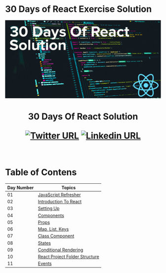 # 30 Days of React Exercise Solution
![Banner image](image/banner.jpg)

<h1 align="center"> 30 Days Of React Solution

[![Twitter URL](https://img.shields.io/twitter/url/https/twitter.com/mlhkrtss.svg?style=social&label=Follow%20%40mlhkrtss)](https://twitter.com/mlhkrtss)
[![Linkedin URL](https://img.shields.io/badge/style--5eba00.svg?label=LinkedIn&logo=linkedin&style=social&label=%20%40melih-karatas2001)](https://www.linkedin.com/in/melih-karatas2001/)

</h1>

<br>

# Table of Contens

| Day Number | Topics
|--- | ---|
|01|[JavaScript Refresher](https://github.com/MelihKrts/30-Days-Of-React-Solution/tree/main/Day_01_Solution_(Javascript_Refresher))| 
|02|[Introduction To React](https://github.com/MelihKrts/30-Days-Of-React-Solution/tree/main/Day_02_Introduction_To_React/Exercise_Solution)|
|03|[Setting Up](https://github.com/MelihKrts/30-Days-Of-React-Solution/tree/main/Day_03_Setting_Up/)|
|04|[Components](https://github.com/MelihKrts/30-Days-Of-React-Solution/tree/main/Day_04_Components)|
|05|[Props](https://github.com/MelihKrts/30-Days-Of-React-Solution/tree/main/Day_05_Props)|
|06|[Map, List, Keys](https://github.com/MelihKrts/30-Days-Of-React-Solution/tree/main/Day_06_Map_Key_List)|
|07|[Class Component](https://github.com/MelihKrts/30-Days-Of-React-Solution/tree/main/Day_07_Class_Component)|
|08|[States](https://github.com/MelihKrts/30-Days-Of-React-Solution/tree/main/Day_08_States)|
|09|[Conditional Rendering](https://github.com/MelihKrts/30-Days-Of-React-Solution/tree/main/Day_09_Conditional_Rendering)|
|10|[React Project Folder Structure](https://github.com/MelihKrts/30-Days-Of-React-Solution/tree/main/Day_10_React_Project_Folder_Structer)|
|11|[Events](https://github.com/MelihKrts/30-Days-Of-React-Solution/tree/main/Day_11_Solution_Event)|